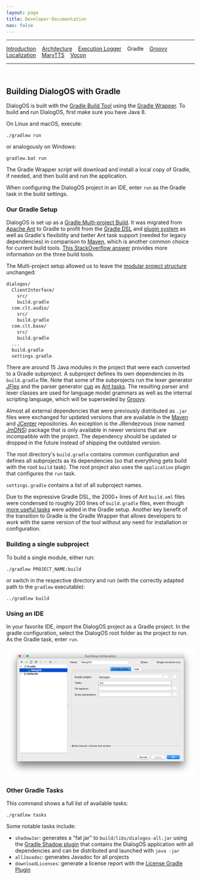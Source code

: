 ```yaml
---
layout: page
title: Developer-Documentation
nav: false
---
```


---
[Introduction](/developerdocumentation.html) &nbsp;&nbsp; [Architecture](architecture.html) &nbsp;&nbsp; [Execution Logger](execution-logger-implementation.html) &nbsp;&nbsp; Gradle &nbsp;&nbsp; [Groovy](groovy.html) &nbsp;&nbsp; [Localization](localization.html) &nbsp;&nbsp; [MaryTTS](marytts.html)  &nbsp;&nbsp; [Vocon](vocon.html)


---
&nbsp;

## Building DialogOS with Gradle

DialogOS is built with the [Gradle Build Tool](https://gradle.org) using the [Gradle Wrapper](https://docs.gradle.org/4.0/userguide/gradle_wrapper.html). To build and run DialogOS, first make sure you have Java 8.

On Linux and macOS, execute:

```
./gradlew run
```

or analogously on Windows:

```
gradlew.bat run
```

The Gradle Wrapper script will download and install a local copy of Gradle, if needed, and then build and run the application.

When configuring the DialogOS project in an IDE, enter `run` as the Gradle task in the build settings.

### Our Gradle Setup

DialogOS is set up as a [Gradle Multi-project Build](https://docs.gradle.org/4.0/userguide/multi_project_builds.html). It was migrated from [Apache Ant](http://ant.apache.org) to Gradle to profit from the [Gradle DSL](https://docs.gradle.org/4.0/dsl/) and [plugin system](https://docs.gradle.org/4.0/userguide/plugins.html) as well as Gradle's flexibility and better Ant task support (needed for legacy dependencies) in comparison to [Maven](https://maven.apache.org), which is another common choice for current build tools. [This StackOverflow answer](https://stackoverflow.com/questions/1163173/why-use-gradle-instead-of-ant-or-maven/1165553#1165553) provides more information on the three build tools.

The Multi-project setup allowed us to leave the [modular project structure](architecture.html) unchanged:

```
dialogos/
  ClientInterface/
    src/
    build.gradle
  com.clt.audio/
    src/
    build.gradle
  com.clt.base/
    src/
    build.gradle
  ...
  build.gradle
  settings.gradle
```

There are around 15 Java modules in the project that were each converted to a Gradle subproject. A subproject defines its own dependencies in its `build.gradle` file. Note that some of the subprojects run the lexer generator [JFlex](http://jflex.de) and the parser generator [cup](http://www2.cs.tum.edu/projects/cup/) as [Ant tasks](https://docs.gradle.org/4.0/userguide/ant.html). The resulting parser and lexer classes are used for language model grammars as well as the internal scripting language, which will be superseded by [Groovy](groovy.html).

Almost all external dependencies that were previously distributed as `.jar` files were exchanged for updated versions that are available in the [Maven](http://maven.org) and [JCenter](https://bintray.com/bintray/jcenter) repositories. An exception is the JRendezvous (now named [JmDNS](http://jmdns.sourceforge.net)) package that is only available in newer versions that are incompatible with the project. The dependency should be updated or dropped in the future instead of shipping the outdated version.

The root directory's `build.gradle` contains common configuration and defines all subprojects as its dependencies (so that everything gets build with the root `build` task). The root project also uses the `application` plugin that configures the `run` task.

`settings.gradle` contains a list of all subproject names.

Due to the expressive Gradle DSL, the 2000+ lines of Ant `build.xml` files were condensed to roughly 200 lines of `build.gradle` files, even though [more useful tasks](#other-gradle-tasks) were added in the Gradle setup. Another key benefit of the transition to Gradle is the Gradle Wrapper that allows developers to work with the same version of the tool without any need for installation or configuration.

### Building a single subproject

To build a single module, either run:

```
./gradlew PROJECT_NAME:build
```

or switch in the respective directory and run (with the correctly adapted path to the `gradlew` executable):

```
../gradlew build
```

### Using an IDE

In your favorite IDE, import the DialogOS project as a Gradle project. In the gradle configuration, select the DialogOS root folder as the project to run. As the Gradle task, enter `run`.

[![](/pictures/idea-gradle-setup.png)](/pictures/idea-gradle-setup.png)

### Other Gradle Tasks

This command shows a full list of available tasks:

```
./gradlew tasks
```

Some notable tasks include:
- `shadowJar`: generates a "fat jar" to `build/libs/dialogos-all.jar` using the [Gradle Shadow plugin](https://github.com/johnrengelman/shadow) that contains the DialogOS application with all dependencies and can be distributed and launched with `java -jar`
- `allJavadoc`: generates Javadoc for all projects
- `downloadLicenses`: generate a license report with the [License Gradle Plugin](https://github.com/hierynomus/license-gradle-plugin)

